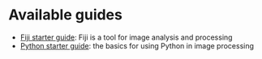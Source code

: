 # Available guides

* [Fiji starter guide](fiji-imagej.md): Fiji is a tool for image analysis and processing
* [Python starter guide](python.md): the basics for using Python in image processing
